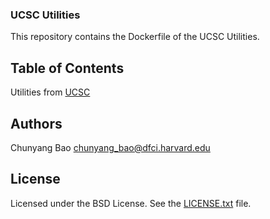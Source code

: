 ### UCSC Utilities

This repository contains the Dockerfile of the UCSC Utilities. 

## Table of Contents
Utilities from [UCSC](http://hgdownload.soe.ucsc.edu/admin/exe/)

## <a name="authors">Authors</a>
Chunyang Bao <chunyang_bao@dfci.harvard.edu>

## <a name="license">License</a>
Licensed under the BSD License. See the [LICENSE.txt](https://github.com/broadinstitute/gatk/blob/master/LICENSE.TXT) file.

